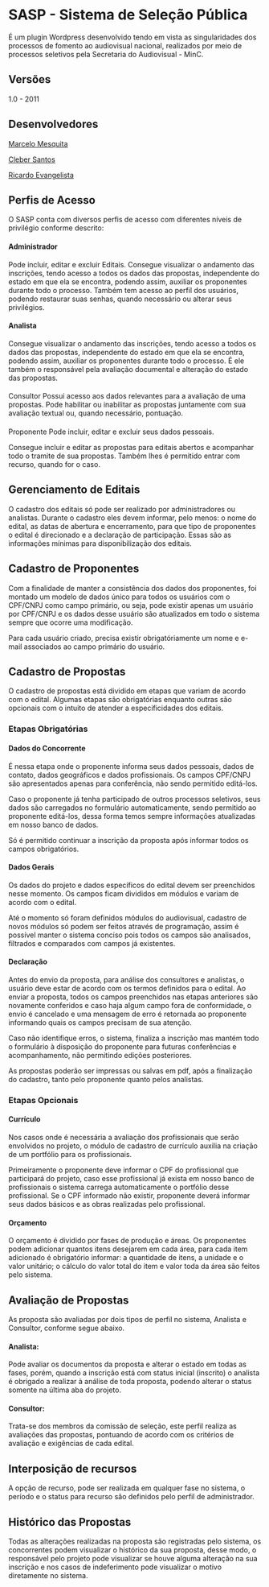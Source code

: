 SASP - Sistema de Seleção Pública
========================

É um plugin Wordpress desenvolvido tendo em vista as singularidades dos processos de fomento ao audiovisual nacional, realizados por meio de processos seletivos pela Secretaria do Audiovisual - MinC.

## Versões

1.0 - 2011


Desenvolvedores
----------------

[Marcelo Mesquita](http://marcelomesquita.com)

[Cleber Santos](http://culturadigital.br/membros/clebersantos/)

[Ricardo Evangelista](http://galdar.com.br/)

## Perfis de Acesso

O SASP conta com diversos perfis de acesso com diferentes níveis de privilégio conforme descrito:

#### Administrador
Pode incluir, editar e excluir Editais.
Consegue visualizar o andamento das inscrições, tendo acesso a todos os dados das propostas, independente do estado em que ela se encontra, podendo assim, auxiliar os proponentes durante todo o processo.
Também tem acesso ao perfil dos usuários, podendo restaurar suas senhas, quando necessário ou alterar seus privilégios.

#### Analista
Consegue visualizar o andamento das inscrições, tendo acesso a todos os dados das propostas, independente do estado em que ela se encontra, podendo assim, auxiliar os proponentes durante todo o processo. É ele também o responsável pela avaliação documental e alteração do estado das propostas.

####
 Consultor
Possui acesso aos dados relevantes para a avaliação de uma propostas. Pode habilitar ou inabilitar as propostas juntamente com sua avaliação textual ou, quando necessário, pontuação.
####
 Proponente
Pode incluir, editar e excluir seus dados pessoais.

Consegue incluir e editar as propostas para editais abertos e acompanhar todo o tramite de sua propostas. Também lhes é permitido entrar com recurso, quando for o caso.

## Gerenciamento de Editais
O cadastro dos editais só pode ser realizado por administradores ou analistas. Durante o cadastro eles devem informar, pelo menos: o nome do edital, as datas de abertura e encerramento, para que tipo de proponentes o edital é direcionado e a declaração de participação. Essas são as informações mínimas para disponibilização dos editais.

## Cadastro de Proponentes
Com a finalidade de manter a consistência dos dados dos proponentes, foi montado um modelo de dados único para todos os usuários com o CPF/CNPJ como campo primário, ou seja, pode existir apenas um usuário por CPF/CNPJ e os dados desse usuário são atualizados em todo o sistema sempre que ocorre uma modificação.

Para cada usuário criado, precisa existir obrigatóriamente um nome e e-mail associados ao campo primário do usuário.

## Cadastro de Propostas
O cadastro de propostas está dividido em etapas que variam de acordo com o edital. Algumas etapas são obrigatórias enquanto outras são opcionais com o intuito de atender a especificidades dos editais.

### Etapas Obrigatórias

#### Dados do Concorrente
É nessa etapa onde o proponente informa seus dados pessoais, dados de contato, dados geográficos e dados profissionais. Os campos CPF/CNPJ são apresentados apenas para conferência, não sendo permitido editá-los.

Caso o proponente já tenha participado de outros processos seletivos, seus dados são carregados no formulário automaticamente, sendo permitido ao proponente editá-los, dessa forma temos sempre informações atualizadas em nosso banco de dados.

Só é permitido continuar a inscrição da proposta após informar todos os campos obrigatórios.

#### Dados Gerais
Os dados do projeto e dados específicos do edital devem ser preenchidos nesse momento. Os campos ficam divididos em módulos e variam de acordo com o edital.

Até o momento só foram definidos módulos do audiovisual, cadastro de novos módulos só podem ser feitos através de programação, assim é possível manter o sistema conciso pois todos os campos são analisados, filtrados e comparados com campos já existentes.

#### Declaração
Antes do envio da proposta, para análise dos consultores e analistas, o usuário deve estar de acordo com os termos definidos para o edital. Ao enviar a proposta, todos os campos preenchidos nas etapas anteriores são novamente conferidos e caso haja algum campo fora de conformidade, o envio é cancelado e uma mensagem de erro é retornada ao proponente informando quais os campos precisam de sua atenção.

Caso não identifique erros, o sistema, finaliza a inscrição mas mantém todo o formulário à disposição do proponente para futuras conferências e acompanhamento, não permitindo edições posteriores.

As propostas poderão ser impressas ou salvas em pdf, após a finalização do cadastro, tanto pelo proponente quanto pelos analistas.

### Etapas Opcionais

#### Currículo
Nos casos onde é necessária a avaliação dos profissionais que serão envolvidos no projeto, o módulo de cadastro de currículo auxilia na criação de um portfólio para os profissionais.

Primeiramente o proponente deve informar o CPF do profissional que participará do projeto, caso esse profissional já exista em nosso banco de profissionais o sistema carrega automaticamente o portfólio desse profissional. Se o CPF informado não existir, proponente deverá informar seus dados básicos e as obras realizadas pelo profissional.

#### Orçamento
O orçamento é dividido por fases de produção e áreas. Os proponentes podem adicionar quantos itens desejarem em cada área, para cada item adicionado é obrigatório informar: a quantidade de itens, a unidade e o valor unitário; o cálculo do valor total do item e valor toda da área são feitos pelo sistema.


## Avaliação de Propostas
As proposta são avaliadas por dois tipos de perfil no sistema, Analista e Consultor, conforme segue abaixo.

#### Analista: 
Pode avaliar os documentos da proposta e alterar o estado em todas as fases, porém, quando a inscrição está com status inicial (inscrito) o analista é obrigado a realizar à análise de toda proposta, podendo alterar o status somente na última aba do projeto.

#### Consultor:
Trata-se dos membros da comissão de seleção, este perfil realiza as avaliações das propostas, pontuando de acordo com os critérios de avaliação e exigências de cada edital.


## Interposição de recursos

A opção de recurso, pode ser realizada em qualquer fase no sistema, o período e o status para recurso são definidos pelo perfil de administrador.


## Histórico das Propostas

Todas as alterações realizadas na proposta são registradas pelo sistema, os concorrentes podem visualizar o histórico da sua proposta, desse modo, o responsável pelo projeto pode visualizar se houve alguma alteração na sua inscrição e nos casos de indeferimento pode visualizar o motivo diretamente no sistema.






